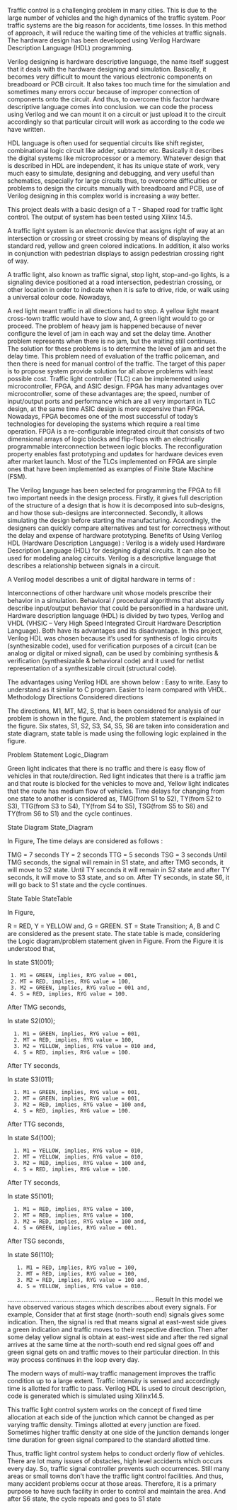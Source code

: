 Traffic control is a challenging problem in many cities. This is due to the large number of vehicles and the high dynamics of the traffic system. Poor traffic systems are the big reason for accidents, time losses. In this method of approach, it will reduce the waiting time of the vehicles at traffic signals. The hardware design has been developed using Verilog Hardware Description Language (HDL) programming.

Verilog designing is hardware descriptive language, the name itself suggest that it deals with the hardware designing and simulation. Basically, it becomes very difficult to mount the various electronic components on breadboard or PCB circuit. It also takes too much time for the simulation and sometimes many errors occur because of improper connection of components onto the circuit. And thus, to overcome this factor hardware descriptive language comes into conclusion. we can code the process using Verilog and we can mount it on a circuit or just upload it to the circuit accordingly so that particular circuit will work as according to the code we have written.

HDL language is often used for sequential circuits like shift register, combinational logic circuit like adder, subtractor etc. Basically it describes the digital systems like microprocessor or a memory. Whatever design that is described in HDL are independent, it has its unique state of work, very much easy to simulate, designing and debugging, and very useful than schematics, especially for large circuits thus, to overcome difficulties or problems to design the circuits manually with breadboard and PCB, use of Verilog designing in this complex world is increasing a way better.

This project deals with a basic design of a T - Shaped road for traffic light control. The output of system has been tested using Xilinx 14.5.

A traffic light system is an electronic device that assigns right of way at an intersection or crossing or street crossing by means of displaying the standard red, yellow and green colored indications. In addition, it also works in conjunction with pedestrian displays to assign pedestrian crossing right of way.

A traffic light, also known as traffic signal, stop light, stop-and-go lights, is a signaling device positioned at a road intersection, pedestrian crossing, or other location in order to indicate when it is safe to drive, ride, or walk using a universal colour code. Nowadays,

A red light meant traffic in all directions had to stop.
A yellow light meant cross-town traffic would have to slow and,
A green light would to go or proceed.
The problem of heavy jam is happened because of never configure the level of jam in each way and set the delay time. Another problem represents when there is no jam, but the waiting still continues. The solution for these problems is to determine the level of jam and set the delay time. This problem need of evaluation of the traffic policeman, and then there is need for manual control of the traffic. The target of this paper is to propose system provide solution for all above problems with least possible cost. Traffic light controller (TLC) can be implemented using microcontroller, FPGA, and ASIC design. FPGA has many advantages over microcontroller, some of these advantages are; the speed, number of input/output ports and performance which are all very important in TLC design, at the same time ASIC design is more expensive than FPGA. Nowadays, FPGA becomes one of the most successful of today’s technologies for developing the systems which require a real time operation. FPGA is a re-configurable integrated circuit that consists of two dimensional arrays of logic blocks and flip-flops with an electrically programmable interconnection between logic blocks. The reconfiguration property enables fast prototyping and updates for hardware devices even after market launch. Most of the TLCs implemented on FPGA are simple ones that have been implemented as examples of Finite State Machine (FSM).

The Verilog language has been selected for programming the FPGA to fill two important needs in the design process.
Firstly, it gives full description of the structure of a design that is how it is decomposed into sub-designs, and how those sub-designs are interconnected.
Secondly, it allows simulating the design before starting the manufacturing.
Accordingly, the designers can quickly compare alternatives and test for correctness without the delay and expense of hardware prototyping.
Benefits of Using Verilog HDL (Hardware Description Language) :
Verilog is a widely used Hardware Description Language (HDL) for designing digital circuits. It can also be used for modeling analog circuits. Verilog is a descriptive language that describes a relationship between signals in a circuit.

A Verilog model describes a unit of digital hardware in terms of :

Interconnections of other hardware unit whose models prescribe their behavior in a simulation.
Behavioral / procedural algorithms that abstractly describe input/output behavior
that could be personified in a hardware unit.
Hardware description language (HDL) is divided by two types, Verilog and VHDL (VHSIC – Very High Speed Integrated Circuit Hardware Description Language). Both have its advantages and its disadvantage. In this project, Verilog HDL was chosen because it’s used for synthesis of logic circuits (synthesizable code), used for verification purposes of a circuit (can be analog or digital or mixed signal), can be used by combining synthesis & verification (synthesizable & behavioral code) and it used for netlist representation of a synthesizable circuit (structural code).

The advantages using Verilog HDL are shown below :
Easy to write.
Easy to understand as it similar to C program.
Easier to learn compared with VHDL.
Methodology
Directions Considered
directions

The directions, M1, MT, M2, S, that is been considered for analysis of our problem is shown in the figure. And, the problem statement is explained in the figure. Six states, S1, S2, S3, S4, S5, S6 are taken into consideration and state diagram, state table is made using the following logic explained in the figure.

Problem Statement
Logic_Diagram

Green light indicates that there is no traffic and there is easy flow of vehicles in that route/direction.
Red light indicates that there is a traffic jam and that route is blocked for the vehicles to move and,
Yellow light indicates that the route has medium flow of vehicles.
Time delays for changing from one state to another is considered as, TMG(from S1 to S2), TY(from S2 to S3), TTG(from S3 to S4), TY(from S4 to S5), TSG(from S5 to S6) and TY(from S6 to S1) and the cycle continues.

State Diagram
State_Diagram

In Figure, The time delays are considered as follows :

TMG = 7 seconds
TY = 2 seconds
TTG = 5 seconds
TSG = 3 seconds
Until TMG seconds, the signal will remain in S1 state, and after TMG seconds, it will move to S2 state. Until TY seconds it will remain in S2 state and after TY seconds, it will move to S3 state, and so on. After TY seconds, in state S6, it will go back to S1 state and the cycle continues.

State Table
StateTable

In Figure,

R = RED,
Y = YELLOW and,
G = GREEN.
ST = State Transition; A, B and C are considered as the present state. The state table is made, considering the Logic diagram/problem statement given in Figure. From the Figure it is understood that,

In state S1(001);

     1. M1 = GREEN, implies, RYG value = 001,
     2. MT = RED, implies, RYG value = 100,
     3. M2 = GREEN, implies, RYG value = 001 and,
     4. S = RED, implies, RYG value = 100.
     
After TMG seconds,

In state S2(010);

      1. M1 = GREEN, implies, RYG value = 001, 
      2. MT = RED, implies, RYG value = 100,     
      3. M2 = YELLOW, implies, RYG value = 010 and,
      4. S = RED, implies, RYG value = 100.
      
After TY seconds,

In state S3(011);

      1. M1 = GREEN, implies, RYG value = 001,
      2. MT = GREEN, implies, RYG value = 001,
      3. M2 = RED, implies, RYG value = 100 and,
      4. S = RED, implies, RYG value = 100.
      
After TTG seconds,

In state S4(100);

      1. M1 = YELLOW, implies, RYG value = 010,
      2. MT = YELLOW, implies, RYG value = 010,
      3. M2 = RED, implies, RYG value = 100 and,
      4. S = RED, implies, RYG value = 100.
      
After TY seconds,

In state S5(101);

      1. M1 = RED, implies, RYG value = 100,
      2. MT = RED, implies, RYG value = 100,
      3. M2 = RED, implies, RYG value = 100 and,
      4. S = GREEN, implies, RYG value = 001.
      
After TSG seconds,

In state S6(110);

       1. M1 = RED, implies, RYG value = 100,
       2. MT = RED, implies, RYG value = 100,
       3. M2 = RED, implies, RYG value = 100 and,
       4. S = YELLOW, implies, RYG value = 010.
..................................................................................
Result
In this model we have observed various stages which describes about every signals. For example, Consider that at first stage (north-south end) signals gives some indication. Then, the signal is red that means signal at east-west side gives a green indication and traffic moves to their respective direction. Then after some delay yellow signal is obtain at east-west side and after the red signal arrives at the same time at the north-south end red signal goes off and green signal gets on and traffic moves to their particular direction. In this way process continues in the loop every day.

The modern ways of multi-way traffic management improves the traffic condition up to a large extent. Traffic intensity is sensed and accordingly time is allotted for traffic to pass. Verilog HDL is used to circuit description, code is generated which is simulated using Xilinx14.5.

This traffic light control system works on the concept of fixed time allocation at each side of the junction which cannot be changed as per varying traffic density. Timings allotted at every junction are fixed. Sometimes higher traffic density at one side of the junction demands longer time duration for green signal compared to the standard allotted time.

Thus, traffic light control system helps to conduct orderly flow of vehicles. There are lot many issues of obstacles, high level accidents which occurs every day. So, traffic signal controller prevents such occurrences. Still many areas or small towns don’t have the traffic light control facilities. And thus, many accident problems occur at those areas. Therefore, it is a primary purpose to have such facility in order to control and maintain the area.
And after S6 state, the cycle repeats and goes to S1 state
